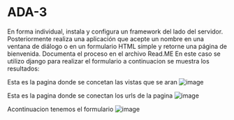 # ADA-3

En forma individual, instala y configura un framework del lado del servidor. Posteriormente realiza una aplicación que acepte un nombre en una ventana de diálogo o en un formulario HTML simple y retorne una página de bienvenida. Documenta el proceso en el archivo Read.ME
En este caso se utilizo django para realizar el formulario a continuacion se muestra los resultados:

Esta es la pagina donde se concetan las vistas que se aran
![image](https://user-images.githubusercontent.com/77550466/145607668-a8a60058-982e-45b3-b47b-85a94cfe44cc.png)

Esta es la pagina donde se conectan los urls de la pagina
![image](https://user-images.githubusercontent.com/77550466/145607805-a6bb4984-f27c-4f0a-96c3-35b2a82b84f9.png)

Acontinuacion tenemos el formulario 
![image](https://user-images.githubusercontent.com/77550466/145607880-59059b23-971a-4cb5-8c3a-2f79fc35e2bb.png)


